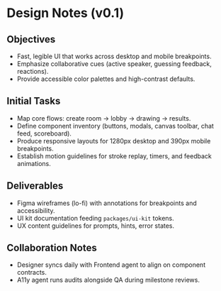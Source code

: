 # Design Notes (v0.1)

## Objectives
- Fast, legible UI that works across desktop and mobile breakpoints.
- Emphasize collaborative cues (active speaker, guessing feedback, reactions).
- Provide accessible color palettes and high-contrast defaults.

## Initial Tasks
- Map core flows: create room → lobby → drawing → results.
- Define component inventory (buttons, modals, canvas toolbar, chat feed, scoreboard).
- Produce responsive layouts for 1280px desktop and 390px mobile breakpoints.
- Establish motion guidelines for stroke replay, timers, and feedback animations.

## Deliverables
- Figma wireframes (lo-fi) with annotations for breakpoints and accessibility.
- UI kit documentation feeding `packages/ui-kit` tokens.
- UX content guidelines for prompts, hints, error states.

## Collaboration Notes
- Designer syncs daily with Frontend agent to align on component contracts.
- A11y agent runs audits alongside QA during milestone reviews.
